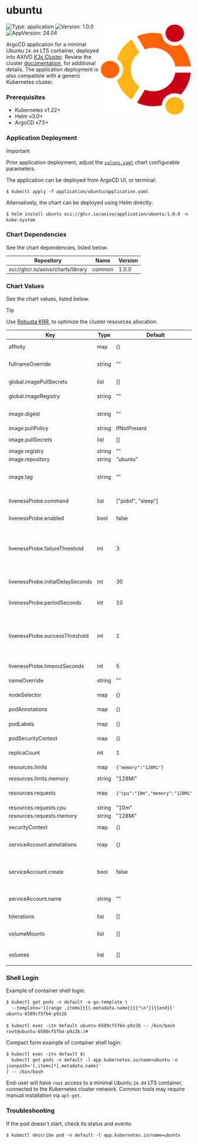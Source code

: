# ubuntu

<img align="right" width="250" height="250" src="https://raw.githubusercontent.com/axivo/charts/main/application/ubuntu/icon.png" alt="ubuntu" />

![Type: application](https://img.shields.io/badge/Type-application-informational?style=flat-square)  ![Version: 1.0.0](https://img.shields.io/badge/Version-1.0.0-informational?style=flat-square)  ![AppVersion: 24.04](https://img.shields.io/badge/AppVersion-24.04-informational?style=flat-square)

ArgoCD application for a minimal Ubuntu `24.04` LTS container, deployed into AXIVO [K3s Cluster](https://github.com/axivo/k3s-cluster). Review the cluster [documentation](https://axivo.com/k3s-cluster/), for additional details. The application deployment is also compatible with a generic Kubernetes cluster.

### Prerequisites

- Kubernetes v1.22+
- Helm v3.0+
- ArgoCD v7.5+

### Application Deployment

> [!IMPORTANT]
> Prior application deployment, adjust the [`values.yaml`](./values.yaml) chart configurable parameters.

The application can be deployed from ArgoCD UI, or terminal:

```shell
$ kubectl apply -f application/ubuntu/application.yaml
```

Alternatively, the chart can be deployed using Helm directly:

```shell
$ helm install ubuntu oci://ghcr.io/axivo/application/ubuntu:1.0.0 -n kube-system
```

### Chart Dependencies

See the chart dependencies, listed below.

| Repository | Name | Version |
|------------|------|---------|
| oci://ghcr.io/axivo/charts/library | common | 1.0.0 |

### Chart Values

See the chart values, listed below.

> [!TIP]
> Use [Robusta KRR](https://axivo.com/k3s-cluster/tutorials/handbook/tools/#robusta-krr), to optimize the cluster resources allocation.

| Key | Type | Default | Description |
|-----|------|---------|-------------|
| affinity | map | {} | Affinity rules for pod assignment |
| fullnameOverride | string | "" | Override the full name of the chart |
| global.imagePullSecrets | list | [] | Global image pull secrets |
| global.imageRegistry | string | "" | Global image registry |
| image.digest | string | "" | Image digest (overrides tag when specified) |
| image.pullPolicy | string | IfNotPresent | Image pull policy |
| image.pullSecrets | list | [] | Image pull secrets |
| image.registry | string | "" | Image registry |
| image.repository | string | "ubuntu" | Image repository |
| image.tag | string | "" | Image tag, defaults to Chart.AppVersion if not set |
| livenessProbe.command | list | ["pidof", "sleep"] | Command to execute for liveness check |
| livenessProbe.enabled | bool | false | Enable liveness probe |
| livenessProbe.failureThreshold | int | 3 | Minimum consecutive failures for the probe to be considered failed after having succeeded |
| livenessProbe.initialDelaySeconds | int | 30 | Delay before liveness probe is initiated |
| livenessProbe.periodSeconds | int | 10 | How often to perform the probe |
| livenessProbe.successThreshold | int | 1 | Minimum consecutive successes for the probe to be considered successful after having failed |
| livenessProbe.timeoutSeconds | int | 5 | When the probe times out |
| nameOverride | string | "" | Override the chart name |
| nodeSelector | map | {} | Node selector for pod assignment |
| podAnnotations | map | {} | Annotations to add to the pod |
| podLabels | map | {} | Labels to add to the pod |
| podSecurityContext | map | {} | Pod security context |
| replicaCount | int | 1 | Number of replicas |
| resources.limits | map | `{"memory":"128Mi"}` | Resource limits for the container |
| resources.limits.memory | string | "128Mi" | Memory limit |
| resources.requests | map | `{"cpu":"10m","memory":"128Mi"}` | Resource requests for the container |
| resources.requests.cpu | string | "10m" | CPU request |
| resources.requests.memory | string | "128Mi" | Memory request |
| securityContext | map | {} | Container security context |
| serviceAccount.annotations | map | {} | Annotations to add to the service account |
| serviceAccount.create | bool | false | Specifies whether a service account should be created |
| serviceAccount.name | string | "" | The name of the service account to use |
| tolerations | list | [] | Tolerations for pod assignment |
| volumeMounts | list | [] | Additional volume mounts for the container |
| volumes | list | [] | Additional volumes for the pod |

### Shell Login

Example of container shell login:

```shell
$ kubectl get pods -n default -o go-template \
  --template='{{range .items}}{{.metadata.name}}{{"\n"}}{{end}}'
ubuntu-6589cf5fb4-p9z2b

$ kubectl exec -itn default ubuntu-6589cf5fb4-p9z2b -- /bin/bash
root@ubuntu-6589cf5fb4-p9z2b:/#
```

Compact form example of container shell login:

```shell
$ kubectl exec -itn default $(
  kubectl get pods -n default -l app.kubernetes.io/name=ubuntu -o jsonpath='{.items[*].metadata.name}'
) -- /bin/bash
```

End-user will have `root` access to a minimal Ubuntu `24.04` LTS container, connected to the Kubernetes cluster network. Common tools may require manual installation via `apt-get`.

### Troubleshooting

If the pod doesn't start, check its status and events:

```shell
$ kubectl describe pod -n default -l app.kubernetes.io/name=ubuntu
```
